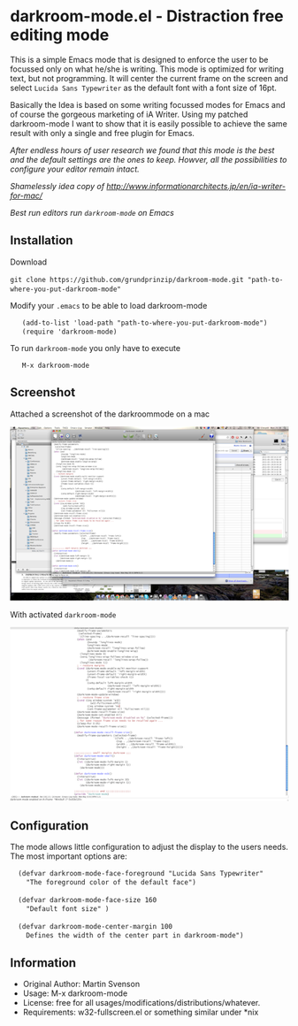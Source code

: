 # darkroom-mode.el - Distraction free editing mode

This is a simple Emacs mode that is designed to enforce the user to be
focussed only on what he/she is writing. This mode is optimized for
writing text, but not programming. It will center the current frame on
the screen and select `Lucida Sans Typewriter` as the default font
with a font size of 16pt.

Basically the Idea is based on some writing focussed modes for Emacs
and of course the gorgeous marketing of iA Writer. Using my patched
darkroom-mode I want to show that it is easily possible to achieve the
same result with only a single and free plugin for Emacs.

*After endless hours of user research we found that this mode is the
best and the default settings are the ones to keep. Howver, all the
possibilities to configure your editor remain intact.*


*Shamelessly idea copy of http://www.informationarchitects.jp/en/ia-writer-for-mac/*

*Best run editors run `darkroom-mode` on Emacs*

## Installation

Download

`git clone https://github.com/grundprinzip/darkroom-mode.git "path-to-where-you-put-darkroom-mode"`

Modify your `.emacs` to be able to load darkroom-mode

       (add-to-list 'load-path "path-to-where-you-put-darkroom-mode")
       (require 'darkroom-mode)

To run `darkroom-mode` you only have to execute

       M-x darkroom-mode   

## Screenshot

Attached a screenshot of the darkroommode on a mac

![Before](https://github.com/grundprinzip/darkroom-mode/raw/master/images/before.png)

With activated `darkroom-mode`

![After](https://github.com/grundprinzip/darkroom-mode/raw/master/images/after.png)
       
## Configuration

The mode allows little configuration to adjust the display to the
users needs. The most important options are:

      (defvar darkroom-mode-face-foreground "Lucida Sans Typewriter"
        "The foreground color of the default face")

      (defvar darkroom-mode-face-size 160
        "Default font size" )

      (defvar darkroom-mode-center-margin 100
        Defines the width of the center part in darkroom-mode")


## Information

* Original Author: Martin Svenson
* Usage: M-x darkroom-mode
* License: free for all usages/modifications/distributions/whatever.
* Requirements: w32-fullscreen.el or something similar under *nix
